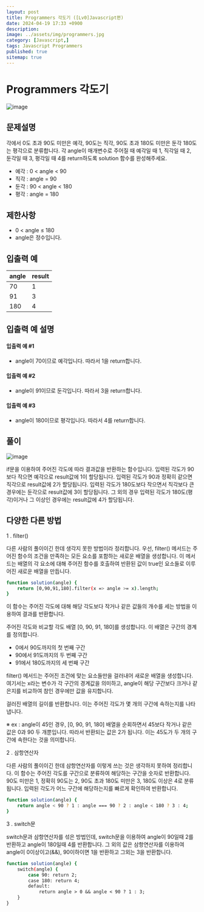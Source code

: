 ```yaml
---
layout: post
title: Programmers 각도기 ([Lv0]Javascript편)
date: 2024-04-19 17:33 +0900
description: 
image: ../assets/img/programmers.jpg
category: [Javascript,]
tags: Javascript Programmers
published: true
sitemap: true
---
```


# Programmers 각도기

![image](https://github.com/gnlgk/gnlgk.github.io/assets/161431748/70791c11-3471-423b-b967-0fc644e00531)

## 문제설명

각에서 0도 초과 90도 미만은 예각, 90도는 직각, 90도 초과 180도 미만은 둔각 180도는 평각으로 분류합니다. 각 angle이 매개변수로 주어질 때 예각일 때 1, 직각일 때 2, 둔각일 때 3, 평각일 때 4를 return하도록 solution 함수를 완성해주세요.

* 예각 : 0 < angle < 90
* 직각 : angle = 90
* 둔각 : 90 < angle < 180
* 평각 : angle = 180

## 제한사항

* 0 < angle ≤ 180
* angle은 정수입니다.

## 입출력 예

|angle|result|
|---|---|
|70|1|
|91|3|
|180|4|

## 입출력 예 설명

#### 입출력 예 #1

* angle이 70이므로 예각입니다. 따라서 1을 return합니다.

####  입출력 예 #2

* angle이 91이므로 둔각입니다. 따라서 3을 return합니다.

####  입출력 예 #3

* angle이 180이므로 평각입니다. 따라서 4를 return합니다.

## 풀이

![image](https://github.com/gnlgk/gnlgk.github.io/assets/161431748/00be20e9-c94d-44aa-a4ee-122de5063223)

if문을 이용하여 주어진 각도에 따라 결과값을 반환하는 함수입니다. 입력된 각도가 90보다 작으면 예각으로 result값에 1이 할당됩니다. 입력된 각도가 90과 정확히 같으면 직각으로 result값에 2가 할당됩니다. 입력된 각도가 180도보다 작으면서 직각보다 큰 경우에는 둔각으로 result값에 3이 할당됩니다. 그 외의 경우 입력된 각도가 180도(평각)이거나 그 이상인 경우에는 result값에 4가 할당됩니다.

## 다양한 다른 방법

1 . filter()

다른 사람의 풀이이긴 한데 생각지 못한 방법이라 정리합니다. 
우선, filter() 메서드는 주어진 함수의 조건을 만족하는 모든 요소를 포함하는 새로운 배열을 생성합니다. 이 메서드는 배열의 각 요소에 대해 주어진 함수를 호출하여 반환된 값이 true인 요소들로 이루어진 새로운 배열을 만듭니다.

````bash
function solution(angle) {
    return [0,90,91,180].filter(x => angle >= x).length;
}
````

이 함수는 주어진 각도에 대해 해당 각도보다 작거나 같은 값들의 개수를 세는 방법을 이용하여 결과를 반환합니다.

주어진 각도와 비교할 각도 배열 [0, 90, 91, 180]를 생성합니다. 이 배열은 구간의 경계를 정의합니다.

* 0에서 90도까지의 첫 번째 구간
* 90에서 91도까지의 두 번째 구간
* 91에서 180도까지의 세 번째 구간

filter() 메서드는 주어진 조건에 맞는 요소들만을 걸러내어 새로운 배열을 생성합니다. 여기서는 x라는 변수가 각 구간의 경계값을 의미하고, angle이 해당 구간보다 크거나 같은지를 비교하여 참인 경우에만 값을 유지합니다.

걸러진 배열의 길이를 반환합니다. 이는 주어진 각도가 몇 개의 구간에 속하는지를 나타냅니다.

※ ex : angle이 45인 경우, [0, 90, 91, 180] 배열을 순회하면서 45보다 작거나 같은 값은 0과 90 두 개뿐입니다. 따라서 반환되는 값은 2가 됩니다. 이는 45도가 두 개의 구간에 속한다는 것을 의미합니다.

2 . 삼항연산자

다른 사람의 풀이이긴 한데 삼항연산자를 이렇게 쓰는 것은 생각하지 못하여 정리합니다. 이 함수는 주어진 각도를 구간으로 분류하여 해당하는 구간을 숫자로 반환합니다. 90도 미만은 1, 정확히 90도는 2, 90도 초과 180도 미만은 3, 180도 이상은 4로 분류됩니다. 입력된 각도가 어느 구간에 해당하는지를 빠르게 확인하여 반환합니다.

````bash
function solution(angle) {
    return angle < 90 ? 1 : angle === 90 ? 2 : angle < 180 ? 3 : 4;
}
````

3 . switch문

switch문과 삼항연산자를 섞은 방법인데, switch문을 이용하여 angle이 90일때 2를 반환하고 angle이 180일때 4를 반환합니다. 그 외의 값은 삼항연산자를 이용하여 angle이 0이상이고(&&), 90이하이면 1을 반환하고 그외는 3을 반환합니다.

````bash
function solution(angle) {
    switch(angle) {
        case 90: return 2;
        case 180: return 4;
        default:
            return angle > 0 && angle < 90 ? 1 : 3;
    }
}
````

